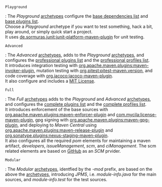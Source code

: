 `Playground`

:   The *Playground* [archetypes](/#archetypes) configure the [base dependencies list](/dependencies/base-dependencies)
    and [base plugins list](/plugins/base-plugins).</br>
    Choose a *Playground* archetype if you want to test something, hack a bit, play around, or simply quick start a
    project.</br>
    It uses [de.sormuras.junit:junit-platform-maven-plugin][0] for unit testing.

`Advanced`

:   The *Advanced* [archetypes](/#archetypes), adds to the *Playground* [archetypes](/#archetypes), and configures the
    [professional plugins list](/plugins/professional-plugins) and the
    [professional profiles list](/plugins/professional-profiles).</br>
    It introduces integration testing with [org.apache.maven.plugins:maven-invoker-plugin][1], mutation testing with
    [org.pitest:pitest-maven.version][2], and code coverage with [org.jacoco:jacoco-maven-plugin][3].</br>
    It also configure and includes a [MIT License][4].

`Full`

:   The *Full* [archetypes](/#archetypes) adds to the *Playground* and *Advanced* [archetypes](/#archetypes), and
    configures the [complete plugins list](/plugins/complete-plugins) and the
    [complete profiles list](/plugins/complete-profiles).</br>
    It introduces enforcement of the base sources with [org.apache.maven.plugins:maven-enforcer-plugin][5] and
    [com.mycila:license-maven-plugin][6], gpg signing with [org.apache.maven.plugins:maven-gpg-plugin][7], and
    deploying to *Maven Central* using [org.apache.maven.plugins:maven-release-plugin][8] and
    [org.sonatype.plugins:nexus-staging-maven-plugin][9].</br>
    It also configures all the required *pom* elements for maintaining a maven artifact, *developers*,
    *issueManagement*, *scm*, and *ciManagement*. The scm related elements are based on [GitHub][10] as an *SCM*
    prvider.

`Modular`

:   The *Modular* [archetypes](/#archetypes), identfied by the *-mod* prefix, are based on the above the
    [archetypes](/#archetypes), introducing *JPMS*, i.e. *module-info.java* for the main sources, and *module-info.test*
    for the test sources.

[0]: https://github.com/sormuras/junit-platform-maven-plugin
[1]: https://maven.apache.org/plugins/maven-invoker-plugin
[2]: https://pitest.org/quickstart/maven/
[3]: https://www.eclemma.org/jacoco/trunk/doc/maven.html
[4]: https://opensource.org/licenses/MIT
[5]: https://maven.apache.org/plugins/maven-enforcer-plugin
[6]: https://mycila.carbou.me/license-maven-plugin/
[7]: https://maven.apache.org/plugins/maven-gpg-plugin
[8]: https://maven.apache.org/plugins/maven-release-plugin
[9]: https://github.com/sonatype/nexus-maven-plugins/tree/master/staging/maven-plugin
[10]: https://github.com/
